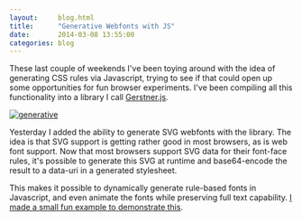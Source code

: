```yaml
---
layout:     blog.html
title:      "Generative Webfonts with JS"
date:       2014-03-08 13:55:00
categories: blog
---
```


These last couple of weekends I've been toying around with the idea of generating CSS rules via Javascript, trying to see if that could open up some opportunities for fun browser experiments. I've been compiling all this functionality into a library I call [Gerstner.js](https://github.com/runemadsen/gerstner.js).

<div class="wide-750">
  <a href="/experiments/generative-webfont"><img alt="generative" src="https://assets.runemadsen.com/blog/webfonts.jpg" /></a>
</div>

Yesterday I added the ability to generate SVG webfonts with the library. The idea is that SVG support is getting rather good in most browsers, as is web font support. Now that most browsers support SVG data for their font-face rules, it's possible to generate this SVG at runtime and base64-encode the result to a data-uri in a generated stylesheet.

This makes it possible to dynamically generate rule-based fonts in Javascript, and even animate the fonts while preserving full text capability. [I made a small fun example to demonstrate this](/experiments/generative-webfont).
